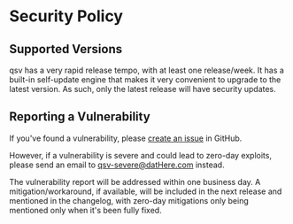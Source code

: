 # Security Policy

## Supported Versions

qsv has a very rapid release tempo, with at least one release/week.
It has a built-in self-update engine that makes it very convenient to 
upgrade to the latest version.
As such, only the latest release will have security updates.

## Reporting a Vulnerability

If you've found a vulnerability, please [create an issue](https://github.com/jqnatividad/qsv/issues/new/choose) in GitHub.

However, if a vulnerability is severe and could lead to zero-day
exploits, please send an email to [qsv-severe@datHere.com](mailto:qsv-severe@datHere.com) instead.

The vulnerability report will be addressed within one business day. A 
mitigation/workaround, if available, will be included in the next release and mentioned
in the changelog, with zero-day mitigations only being mentioned only when it's
been fully fixed.
